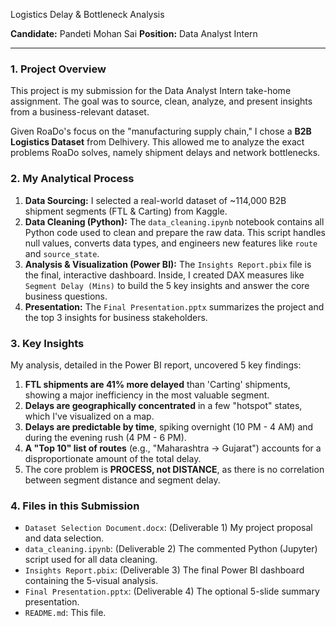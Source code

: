 Logistics Delay & Bottleneck Analysis

**Candidate:** Pandeti Mohan Sai
**Position:** Data Analyst Intern

---

### 1. Project Overview

This project is my submission for the Data Analyst Intern take-home assignment. The goal was to source, clean, analyze, and present insights from a business-relevant dataset.

Given RoaDo's focus on the "manufacturing supply chain," I chose a **B2B Logistics Dataset** from Delhivery. This allowed me to analyze the exact problems RoaDo solves, namely shipment delays and network bottlenecks.

### 2. My Analytical Process

1.  **Data Sourcing:** I selected a real-world dataset of ~114,000 B2B shipment segments (FTL & Carting) from Kaggle.
2.  **Data Cleaning (Python):** The `data_cleaning.ipynb` notebook contains all Python code used to clean and prepare the raw data. This script handles null values, converts data types, and engineers new features like `route` and `source_state`.
3.  **Analysis & Visualization (Power BI):** The `Insights Report.pbix` file is the final, interactive dashboard. Inside, I created DAX measures like `Segment Delay (Mins)` to build the 5 key insights and answer the core business questions.
4.  **Presentation:** The `Final Presentation.pptx` summarizes the project and the top 3 insights for business stakeholders.

### 3. Key Insights

My analysis, detailed in the Power BI report, uncovered 5 key findings:

1.  **FTL shipments are 41% more delayed** than 'Carting' shipments, showing a major inefficiency in the most valuable segment.
2.  **Delays are geographically concentrated** in a few "hotspot" states, which I've visualized on a map.
3.  **Delays are predictable by time**, spiking overnight (10 PM - 4 AM) and during the evening rush (4 PM - 6 PM).
4.  **A "Top 10" list of routes** (e.g., "Maharashtra -> Gujarat") accounts for a disproportionate amount of the total delay.
5.  The core problem is **PROCESS, not DISTANCE**, as there is no correlation between segment distance and segment delay.

### 4. Files in this Submission

* `Dataset Selection Document.docx`: (Deliverable 1) My project proposal and data selection.
* `data_cleaning.ipynb`: (Deliverable 2) The commented Python (Jupyter) script used for all data cleaning.
* `Insights Report.pbix`: (Deliverable 3) The final Power BI dashboard containing the 5-visual analysis.
* `Final Presentation.pptx`: (Deliverable 4) The optional 5-slide summary presentation.
* `README.md`: This file.
